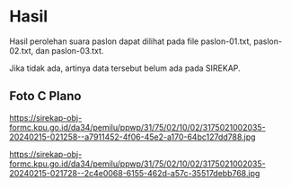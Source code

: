 # Hasil

Hasil perolehan suara paslon dapat dilihat pada file paslon-01.txt, paslon-02.txt, dan paslon-03.txt.

Jika tidak ada, artinya data tersebut belum ada pada SIREKAP.

## Foto C Plano

https://sirekap-obj-formc.kpu.go.id/da34/pemilu/ppwp/31/75/02/10/02/3175021002035-20240215-021258--a7911452-4f06-45e2-a170-64bc127dd788.jpg

https://sirekap-obj-formc.kpu.go.id/da34/pemilu/ppwp/31/75/02/10/02/3175021002035-20240215-021728--2c4e0068-6155-462d-a57c-35517debb768.jpg
